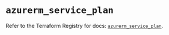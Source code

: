 # `azurerm_service_plan`

Refer to the Terraform Registry for docs: [`azurerm_service_plan`](https://registry.terraform.io/providers/hashicorp/azurerm/3.104.0/docs/resources/service_plan).
